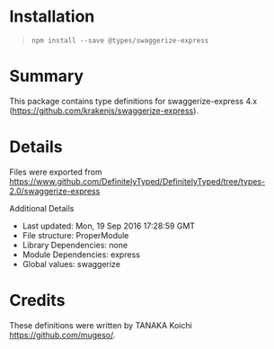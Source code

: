 # Installation
> `npm install --save @types/swaggerize-express`

# Summary
This package contains type definitions for swaggerize-express 4.x (https://github.com/krakenjs/swaggerize-express).

# Details
Files were exported from https://www.github.com/DefinitelyTyped/DefinitelyTyped/tree/types-2.0/swaggerize-express

Additional Details
 * Last updated: Mon, 19 Sep 2016 17:28:59 GMT
 * File structure: ProperModule
 * Library Dependencies: none
 * Module Dependencies: express
 * Global values: swaggerize

# Credits
These definitions were written by TANAKA Koichi <https://github.com/mugeso/>.
